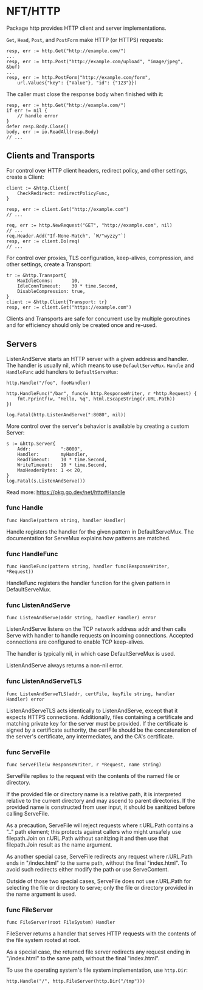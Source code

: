 # NFT/HTTP

Package http provides HTTP client and server implementations.

`Get`, `Head`, `Post`, and `PostForm` make HTTP (or HTTPS) requests:
```
resp, err := http.Get("http://example.com/")
...
resp, err := http.Post("http://example.com/upload", "image/jpeg", &buf)
...
resp, err := http.PostForm("http://example.com/form",
	url.Values{"key": {"Value"}, "id": {"123"}})

```

The caller must close the response body when finished with it:

```
resp, err := http.Get("http://example.com/")
if err != nil {
	// handle error
}
defer resp.Body.Close()
body, err := io.ReadAll(resp.Body)
// ...
```

## Clients and Transports
For control over HTTP client headers, redirect policy, and other settings, create a Client:
```
client := &http.Client{
	CheckRedirect: redirectPolicyFunc,
}

resp, err := client.Get("http://example.com")
// ...

req, err := http.NewRequest("GET", "http://example.com", nil)
// ...
req.Header.Add("If-None-Match", `W/"wyzzy"`)
resp, err := client.Do(req)
// ...
```
For control over proxies, TLS configuration, keep-alives, compression, and other settings, create a Transport:

```
tr := &http.Transport{
	MaxIdleConns:       10,
	IdleConnTimeout:    30 * time.Second,
	DisableCompression: true,
}
client := &http.Client{Transport: tr}
resp, err := client.Get("https://example.com")
```
Clients and Transports are safe for concurrent use by multiple goroutines and for efficiency should only be created once and re-used.

## Servers
ListenAndServe starts an HTTP server with a given address and handler. The handler is usually nil, which means to use `DefaultServeMux`. `Handle` and `HandleFunc` add handlers to `DefaultServeMux`:

```
http.Handle("/foo", fooHandler)

http.HandleFunc("/bar", func(w http.ResponseWriter, r *http.Request) {
	fmt.Fprintf(w, "Hello, %q", html.EscapeString(r.URL.Path))
})

log.Fatal(http.ListenAndServe(":8080", nil))

```
More control over the server's behavior is available by creating a custom Server:
```
s := &http.Server{
	Addr:           ":8080",
	Handler:        myHandler,
	ReadTimeout:    10 * time.Second,
	WriteTimeout:   10 * time.Second,
	MaxHeaderBytes: 1 << 20,
}
log.Fatal(s.ListenAndServe())

```

Read more: https://pkg.go.dev/net/http#Handle

### func Handle
```
func Handle(pattern string, handler Handler)
```
Handle registers the handler for the given pattern in DefaultServeMux. The documentation for ServeMux explains how patterns are matched.

### func HandleFunc
```
func HandleFunc(pattern string, handler func(ResponseWriter, *Request))
```
HandleFunc registers the handler function for the given pattern in DefaultServeMux.

### func ListenAndServe 
```
func ListenAndServe(addr string, handler Handler) error
```
ListenAndServe listens on the TCP network address addr and then calls Serve with handler to handle requests on incoming connections. Accepted connections are configured to enable TCP keep-alives.

The handler is typically nil, in which case DefaultServeMux is used.

ListenAndServe always returns a non-nil error.

### func ListenAndServeTLS
```
func ListenAndServeTLS(addr, certFile, keyFile string, handler Handler) error
```
ListenAndServeTLS acts identically to ListenAndServe, except that it expects HTTPS connections. Additionally, files containing a certificate and matching private key for the server must be provided. If the certificate is signed by a certificate authority, the certFile should be the concatenation of the server's certificate, any intermediates, and the CA's certificate.

### func ServeFile

```
func ServeFile(w ResponseWriter, r *Request, name string)
```

ServeFile replies to the request with the contents of the named file or directory.

If the provided file or directory name is a relative path, it is interpreted relative to the current directory and may ascend to parent directories. If the provided name is constructed from user input, it should be sanitized before calling ServeFile.

As a precaution, ServeFile will reject requests where r.URL.Path contains a ".." path element; this protects against callers who might unsafely use filepath.Join on r.URL.Path without sanitizing it and then use that filepath.Join result as the name argument.

As another special case, ServeFile redirects any request where r.URL.Path ends in "/index.html" to the same path, without the final "index.html". To avoid such redirects either modify the path or use ServeContent.

Outside of those two special cases, ServeFile does not use r.URL.Path for selecting the file or directory to serve; only the file or directory provided in the name argument is used.

### func FileServer
```
func FileServer(root FileSystem) Handler
```
FileServer returns a handler that serves HTTP requests with the contents of the file system rooted at root.

As a special case, the returned file server redirects any request ending in "/index.html" to the same path, without the final "index.html".

To use the operating system's file system implementation, use `http.Dir`:
```
http.Handle("/", http.FileServer(http.Dir("/tmp")))
```
